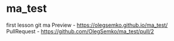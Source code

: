 # ma_test
first lesson git ma
Preview - https://olegsemko.github.io/ma_test/
PullRequest - https://github.com/OlegSemko/ma_test/pull/2

